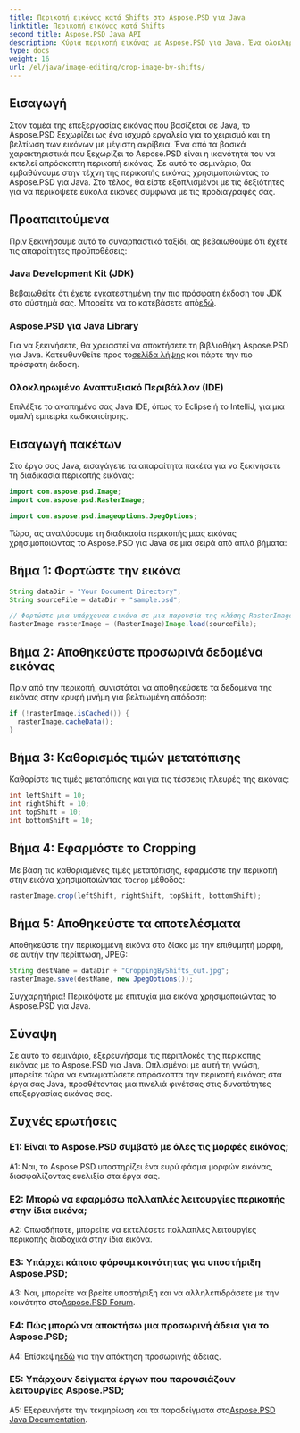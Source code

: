 ```yaml
---
title: Περικοπή εικόνας κατά Shifts στο Aspose.PSD για Java
linktitle: Περικοπή εικόνας κατά Shifts
second_title: Aspose.PSD Java API
description: Κύρια περικοπή εικόνας με Aspose.PSD για Java. Ένα ολοκληρωμένο σεμινάριο για απρόσκοπτη επεξεργασία εικόνας.
type: docs
weight: 16
url: /el/java/image-editing/crop-image-by-shifts/
---
```

## Εισαγωγή

Στον τομέα της επεξεργασίας εικόνας που βασίζεται σε Java, το Aspose.PSD ξεχωρίζει ως ένα ισχυρό εργαλείο για το χειρισμό και τη βελτίωση των εικόνων με μέγιστη ακρίβεια. Ένα από τα βασικά χαρακτηριστικά που ξεχωρίζει το Aspose.PSD είναι η ικανότητά του να εκτελεί απρόσκοπτη περικοπή εικόνας. Σε αυτό το σεμινάριο, θα εμβαθύνουμε στην τέχνη της περικοπής εικόνας χρησιμοποιώντας το Aspose.PSD για Java. Στο τέλος, θα είστε εξοπλισμένοι με τις δεξιότητες για να περικόψετε εύκολα εικόνες σύμφωνα με τις προδιαγραφές σας.

## Προαπαιτούμενα

Πριν ξεκινήσουμε αυτό το συναρπαστικό ταξίδι, ας βεβαιωθούμε ότι έχετε τις απαραίτητες προϋποθέσεις:

### Java Development Kit (JDK)

 Βεβαιωθείτε ότι έχετε εγκατεστημένη την πιο πρόσφατη έκδοση του JDK στο σύστημά σας. Μπορείτε να το κατεβάσετε από[εδώ](https://www.oracle.com/java/technologies/javase-downloads.html).

### Aspose.PSD για Java Library

 Για να ξεκινήσετε, θα χρειαστεί να αποκτήσετε τη βιβλιοθήκη Aspose.PSD για Java. Κατευθυνθείτε προς το[σελίδα λήψης](https://releases.aspose.com/psd/java/) και πάρτε την πιο πρόσφατη έκδοση.

### Ολοκληρωμένο Αναπτυξιακό Περιβάλλον (IDE)

Επιλέξτε το αγαπημένο σας Java IDE, όπως το Eclipse ή το IntelliJ, για μια ομαλή εμπειρία κωδικοποίησης.

## Εισαγωγή πακέτων

Στο έργο σας Java, εισαγάγετε τα απαραίτητα πακέτα για να ξεκινήσετε τη διαδικασία περικοπής εικόνας:

```java
import com.aspose.psd.Image;
import com.aspose.psd.RasterImage;

import com.aspose.psd.imageoptions.JpegOptions;
```

Τώρα, ας αναλύσουμε τη διαδικασία περικοπής μιας εικόνας χρησιμοποιώντας το Aspose.PSD για Java σε μια σειρά από απλά βήματα:

## Βήμα 1: Φορτώστε την εικόνα

```java
String dataDir = "Your Document Directory";
String sourceFile = dataDir + "sample.psd";

// Φορτώστε μια υπάρχουσα εικόνα σε μια παρουσία της κλάσης RasterImage
RasterImage rasterImage = (RasterImage)Image.load(sourceFile);
```

## Βήμα 2: Αποθηκεύστε προσωρινά δεδομένα εικόνας

Πριν από την περικοπή, συνιστάται να αποθηκεύσετε τα δεδομένα της εικόνας στην κρυφή μνήμη για βελτιωμένη απόδοση:

```java
if (!rasterImage.isCached()) {
  rasterImage.cacheData();
}
```

## Βήμα 3: Καθορισμός τιμών μετατόπισης

Καθορίστε τις τιμές μετατόπισης και για τις τέσσερις πλευρές της εικόνας:

```java
int leftShift = 10;
int rightShift = 10;
int topShift = 10;
int bottomShift = 10;
```

## Βήμα 4: Εφαρμόστε το Cropping

 Με βάση τις καθορισμένες τιμές μετατόπισης, εφαρμόστε την περικοπή στην εικόνα χρησιμοποιώντας το`crop` μέθοδος:

```java
rasterImage.crop(leftShift, rightShift, topShift, bottomShift);
```

## Βήμα 5: Αποθηκεύστε τα αποτελέσματα

Αποθηκεύστε την περικομμένη εικόνα στο δίσκο με την επιθυμητή μορφή, σε αυτήν την περίπτωση, JPEG:

```java
String destName = dataDir + "CroppingByShifts_out.jpg";
rasterImage.save(destName, new JpegOptions());
```

Συγχαρητήρια! Περικόψατε με επιτυχία μια εικόνα χρησιμοποιώντας το Aspose.PSD για Java.

## Σύναψη

Σε αυτό το σεμινάριο, εξερευνήσαμε τις περιπλοκές της περικοπής εικόνας με το Aspose.PSD για Java. Οπλισμένοι με αυτή τη γνώση, μπορείτε τώρα να ενσωματώσετε απρόσκοπτα την περικοπή εικόνας στα έργα σας Java, προσθέτοντας μια πινελιά φινέτσας στις δυνατότητες επεξεργασίας εικόνας σας.

## Συχνές ερωτήσεις

### Ε1: Είναι το Aspose.PSD συμβατό με όλες τις μορφές εικόνας;

A1: Ναι, το Aspose.PSD υποστηρίζει ένα ευρύ φάσμα μορφών εικόνας, διασφαλίζοντας ευελιξία στα έργα σας.

### Ε2: Μπορώ να εφαρμόσω πολλαπλές λειτουργίες περικοπής στην ίδια εικόνα;

A2: Οπωσδήποτε, μπορείτε να εκτελέσετε πολλαπλές λειτουργίες περικοπής διαδοχικά στην ίδια εικόνα.

### Ε3: Υπάρχει κάποιο φόρουμ κοινότητας για υποστήριξη Aspose.PSD;

 A3: Ναι, μπορείτε να βρείτε υποστήριξη και να αλληλεπιδράσετε με την κοινότητα στο[Aspose.PSD Forum](https://forum.aspose.com/c/psd/34).

### Ε4: Πώς μπορώ να αποκτήσω μια προσωρινή άδεια για το Aspose.PSD;

 Α4: Επίσκεψη[εδώ](https://purchase.aspose.com/temporary-license/) για την απόκτηση προσωρινής άδειας.

### Ε5: Υπάρχουν δείγματα έργων που παρουσιάζουν λειτουργίες Aspose.PSD;

 A5: Εξερευνήστε την τεκμηρίωση και τα παραδείγματα στο[Aspose.PSD Java Documentation](https://reference.aspose.com/psd/java/).
